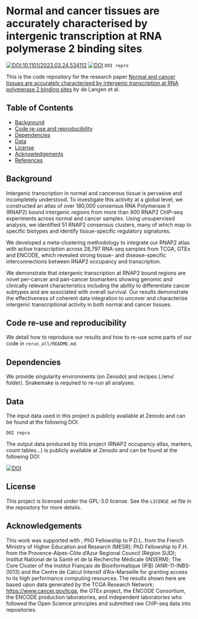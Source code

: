 # Normal and cancer tissues are accurately characterised by intergenic transcription at RNA polymerase 2 binding sites

[![DOI:10.1101/2023.03.24.534112](http://img.shields.io/badge/DOI-bioRxiv/2023.03.24.534112-B31B1B.svg)](https://doi.org/10.1101/2023.03.24.534112)
[![DOI](https://zenodo.org/badge/DOI/10.5281/zenodo.7740073.svg)](https://doi.org/10.5281/zenodo.7740073) `DOI repro`



This is the code repository for the research paper [Normal and cancer tissues are accurately characterised by intergenic transcription at RNA polymerase 2 binding sites](https://doi.org/10.1101/2023.03.24.534112) by de Langen et al. 

## Table of Contents

- [Background](#background)
- [Code re-use and reproducibility](#code-re-use-and-reproducibility)
- [Dependencies](#dependencies)
- [Data](#data)
- [License](#license)
- [Acknowledgements](#acknowledgements)
- [References](#references)

## Background

Intergenic transcription in normal and cancerous tissue is pervasive and incompletely understood. To investigate this activity at a global level, we constructed an atlas of over 180,000 consensus RNA Polymerase II (RNAP2) bound intergenic regions from more than 900 RNAP2 ChIP-seq experiments across normal and cancer samples. Using unsupervised analysis, we identified 51 RNAP2 consensus clusters, many of which map to specific biotypes and identify tissue-specific regulatory signatures. 

We developed a meta-clustering methodology to integrate our RNAP2 atlas with active transcription across 28,797 RNA-seq samples from TCGA, GTEx and ENCODE, which revealed strong tissue- and disease-specific interconnections between RNAP2 occupancy and transcription. 

We demonstrate that intergenic transcription at RNAP2 bound regions are novel per-cancer and pan-cancer biomarkers showing genomic and clinically relevant characteristics including the ability to differentiate cancer subtypes and are associated with overall survival. Our results demonstrate the effectiveness of coherent data integration to uncover and characterise intergenic transcriptional activity in both normal and cancer tissues. 

## Code re-use and reproducibility
We detail how to reproduce our results and how to re-use some parts of our code in `rerun_all/README.md`.


## Dependencies
We provide singularity environments (on Zenodo) and recipes (./env/ folder). Snakemake is required to re-run all analyses.


## Data
The input data used in this project is publicly available at Zenodo and can be found at the following DOI:

`DOI repro`

The output data produced by this project (RNAP2 occupancy atlas, markers, count tables...) is publicly available at Zenodo and can be found at the following DOI:

[![DOI](https://zenodo.org/badge/DOI/10.5281/zenodo.7740073.svg)](https://doi.org/10.5281/zenodo.7740073)


## License

This project is licensed under the GPL-3.0 license. See the `LICENSE.md` file in the repository for more details.

## Acknowledgements

This work was supported with ; PhD Fellowship to P.D.L. from the French Ministry of Higher Education and Research (MESR); PhD Fellowship to F.H. from the Provence-Alpes-Côte d’Azur Regional Council (Région SUD); Institut National de la Santé et de la Recherche Médicale (INSERM); The Core Cluster of the Institut Français de Bioinformatique (IFB) (ANR-11-INBS-0013) and the Centre de Calcul Intensif d’Aix-Marseille for granting access to its high performance computing resources. The results shown here are based upon data generated by the TCGA Research Network: https://www.cancer.gov/tcga, the GTEx project, the ENCODE Consortium, the ENCODE production laboratories, and independent laboratories who followed the Open Science principles and submitted raw ChIP-seq data into repositories.
